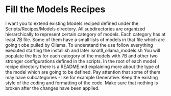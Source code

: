 # Fill the Models Recipes

I want you to extend existing Models reciped defined under the Scripts/Recipes/Models directory.
All subdirectories are organized hierarchically to represent certain category of models.
Each category has at least 7B file. Some of them have a small lists of models in that file which are going t obe pulled by Ollama.
To understand the use follow everything executed starting the install.sh and later isnatll_ollama_models.sh
You will populate the lists for each category of the models with 7B and other two stronger configurations defined in the scripts.
In the root of each model recipe directory there is a README.md explaining more about the type of the model which are going to be defined. Pay attention that some of them may have subcategories - like for example Generative.
Keep the existing style of the coding and formatting of the code. Make sure that nothing is broken after the changes have been applied.
